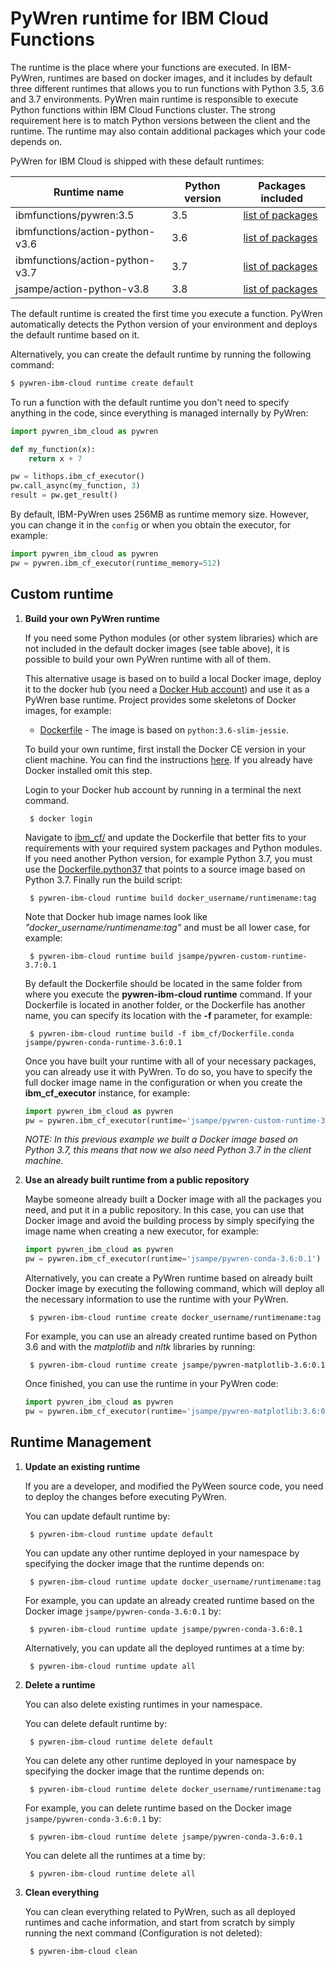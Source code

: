 # PyWren runtime for IBM Cloud Functions

The runtime is the place where your functions are executed. In IBM-PyWren, runtimes are based on docker images, and it includes by default three different runtimes that allows you to run functions with Python 3.5, 3.6 and 3.7 environments. PyWren main runtime is responsible to execute Python functions within IBM Cloud Functions cluster. The strong requirement here is to match Python versions between the client and the runtime. The runtime may also contain additional packages which your code depends on.

PyWren for IBM Cloud is shipped with these default runtimes:

| Runtime name | Python version | Packages included |
| ----| ----| ---- |
| ibmfunctions/pywren:3.5 | 3.5 | [list of packages](https://github.com/ibm-functions/runtime-python/blob/master/python3.6/CHANGELOG.md) |
| ibmfunctions/action-python-v3.6 | 3.6 | [list of packages](https://github.com/ibm-functions/runtime-python/blob/master/python3.6/CHANGELOG.md) |
| ibmfunctions/action-python-v3.7 | 3.7 | [list of packages](https://github.com/ibm-functions/runtime-python/blob/master/python3.7/CHANGELOG.md) |
| jsampe/action-python-v3.8 | 3.8 | [list of packages](https://github.com/pywren/pywren-ibm-cloud/blob/master/runtime/ibm_cf/Dockerfile.python38) |

The default runtime is created the first time you execute a function. PyWren automatically detects the Python version of your environment and deploys the default runtime based on it.

Alternatively, you can create the default runtime by running the following command:

```bash
$ pywren-ibm-cloud runtime create default
```

To run a function with the default runtime you don't need to specify anything in the code, since everything is managed internally by PyWren:

```python
import pywren_ibm_cloud as pywren

def my_function(x):
    return x + 7

pw = lithops.ibm_cf_executor()
pw.call_async(my_function, 3)
result = pw.get_result()
```

By default, IBM-PyWren uses 256MB as runtime memory size. However, you can change it in the `config` or when you obtain the executor, for example:

```python
import pywren_ibm_cloud as pywren
pw = pywren.ibm_cf_executor(runtime_memory=512)
```

## Custom runtime

1. **Build your own PyWren runtime**

    If you need some Python modules (or other system libraries) which are not included in the default docker images (see table above), it is possible to build your own PyWren runtime with all of them.

    This alternative usage is based on to build a local Docker image, deploy it to the docker hub (you need a [Docker Hub account](https://hub.docker.com)) and use it as a PyWren base runtime.
    Project provides some skeletons of Docker images, for example:

    * [Dockerfile](ibm_cf/Dockerfile) - The image is based on `python:3.6-slim-jessie`. 

    To build your own runtime, first install the Docker CE version in your client machine. You can find the instructions [here](https://docs.docker.com/get-docker/). If you already have Docker installed omit this step.

    Login to your Docker hub account by running in a terminal the next command.

        $ docker login

    Navigate to [ibm_cf/](imb_cf/) and update the Dockerfile that better fits to your requirements with your required system packages and Python modules.
    If you need another Python version, for example Python 3.7, you must use the [Dockerfile.python37](ibm_cf/Dockerfile.python37) that
    points to a source image based on Python 3.7. Finally run the build script:

        $ pywren-ibm-cloud runtime build docker_username/runtimename:tag

    Note that Docker hub image names look like *"docker_username/runtimename:tag"* and must be all lower case, for example:

        $ pywren-ibm-cloud runtime build jsampe/pywren-custom-runtime-3.7:0.1

    By default the Dockerfile should be located in the same folder from where you execute the **pywren-ibm-cloud runtime** command. If your Dockerfile is located in another folder, or the Dockerfile has another name, you can specify its location with the **-f** parameter, for example:

        $ pywren-ibm-cloud runtime build -f ibm_cf/Dockerfile.conda jsampe/pywren-conda-runtime-3.6:0.1

    Once you have built your runtime with all of your necessary packages, you can already use it with PyWren.
    To do so, you have to specify the full docker image name in the configuration or when you create the **ibm_cf_executor** instance, for example:

    ```python
    import pywren_ibm_cloud as pywren
    pw = pywren.ibm_cf_executor(runtime='jsampe/pywren-custom-runtime-3.7:0.1')
    ```

    *NOTE: In this previous example we built a Docker image based on Python 3.7, this means that now we also need Python 3.7 in the client machine.*

2. **Use an already built runtime from a public repository**

    Maybe someone already built a Docker image with all the packages you need, and put it in a public repository.
    In this case, you can use that Docker image and avoid the building process by simply specifying the image name when creating a new executor, for example:

    ```python
    import pywren_ibm_cloud as pywren
    pw = pywren.ibm_cf_executor(runtime='jsampe/pywren-conda-3.6:0.1')
    ```

    Alternatively, you can create a PyWren runtime based on already built Docker image by executing the following command, which will deploy all the necessary information to use the runtime with your PyWren.

        $ pywren-ibm-cloud runtime create docker_username/runtimename:tag

    For example, you can use an already created runtime based on Python 3.6 and with the *matplotlib* and *nltk* libraries by running:

        $ pywren-ibm-cloud runtime create jsampe/pywren-matplotlib-3.6:0.1

    Once finished, you can use the runtime in your PyWren code:

    ```python
    import pywren_ibm_cloud as pywren
    pw = pywren.ibm_cf_executor(runtime='jsampe/pywren-matplotlib:3.6:0.1')
    ```

## Runtime Management

1. **Update an existing runtime**

    If you are a developer, and modified the PyWeen source code, you need to deploy the changes before executing PyWren.

    You can update default runtime by:

        $ pywren-ibm-cloud runtime update default

    You can update any other runtime deployed in your namespace by specifying the docker image that the runtime depends on:

        $ pywren-ibm-cloud runtime update docker_username/runtimename:tag

    For example, you can update an already created runtime based on the Docker image `jsampe/pywren-conda-3.6:0.1` by:

        $ pywren-ibm-cloud runtime update jsampe/pywren-conda-3.6:0.1

    Alternatively, you can update all the deployed runtimes at a time by:

        $ pywren-ibm-cloud runtime update all

2. **Delete a runtime**

    You can also delete existing runtimes in your namespace.

    You can delete default runtime by:

        $ pywren-ibm-cloud runtime delete default

    You can delete any other runtime deployed in your namespace by specifying the docker image that the runtime depends on:

        $ pywren-ibm-cloud runtime delete docker_username/runtimename:tag

    For example, you can delete runtime based on the Docker image `jsampe/pywren-conda-3.6:0.1` by:

        $ pywren-ibm-cloud runtime delete jsampe/pywren-conda-3.6:0.1

    You can delete all the runtimes at a time by:

        $ pywren-ibm-cloud runtime delete all

3. **Clean everything**

     You can clean everything related to PyWren, such as all deployed runtimes and cache information, and start from scratch by simply running the next command (Configuration is not deleted):

        $ pywren-ibm-cloud clean
